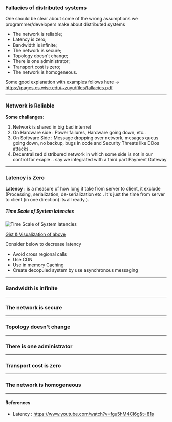 

### Fallacies of distributed systems

One should be clear about some of the wrong assumptions we programmer/developers make about distributed systems

* The network is reliable;
* Latency is zero;
* Bandwidth is infinite;
* The network is secure;
* Topology doesn't change;
* There is one administrator;
* Transport cost is zero;
* The network is homogeneous.

Some good explanation with examples follows here -> https://pages.cs.wisc.edu/~zuyu/files/fallacies.pdf

---

### Network is Reliable

**Some challanges:**
1. Network is shared in big bad internet
2. On Hardware side : Power failures, Hardware going down, etc.. 
3. On Software Side : Message dropping over network, mesages queus going down, no backup, bugs in code and Security Threats like DDos attacks... 
4. Decentralized distribured network in which some side is not in our control for exaple .. say we integrated with a third part Payment Gateway


---

### Latency is Zero

**Latency**	: is a measure of how long it take from server to client, it exclude (Processing, serialization, de-serialization etc . It's just the time from server to client (in one direction) its all ready.).


##### Time Scale of System latencies

![Time Scale of System latencies](https://pbs.twimg.com/media/BmBr2mwCIAAhJo1?format=png&name=medium)

[Gist & Visualization of above](http://gist.github.com/f48b7279a8fde3341b159aee47fefc75 "Gist & visualization")
 

Consider below to decrease latency
* Avoid cross regional calls 
* Use CDN
* Use in memory Caching
* Create decopuled system by use asynchronous messaging 

---

### Bandwidth is infinite

---

### The network is secure

---

### Topology doesn't change

---

### There is one administrator

---

### Transport cost is zero

---
### The network is homogeneous

---
#### References

* Latency : https://www.youtube.com/watch?v=fgu5hM4CI6g&t=81s
